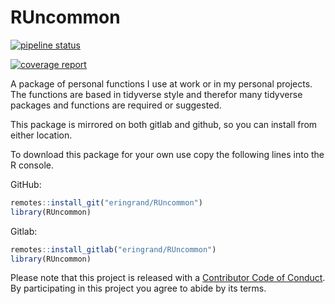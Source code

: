 RUncommon
================

[![pipeline
status](https://gitlab.com/eringrand/RUncommon/badges/master/pipeline.svg)](https://gitlab.com/eringrand/RUncommon/commits/master)

[![coverage
report](https://gitlab.com/eringrand/RUncommon/badges/master/coverage.svg)](https://gitlab.com/eringrand/RUncommon/commits/master)

A package of personal functions I use at work or in my personal
projects. The functions are based in tidyverse style and therefor many
tidyverse packages and functions are required or suggested.

This package is mirrored on both gitlab and github, so you can install
from either location.

To download this package for your own use copy the following lines into
the R console.

GitHub:

``` r
remotes::install_git("eringrand/RUncommon")
library(RUncommon)
```

Gitlab:

``` r
remotes::install_gitlab("eringrand/RUncommon")
library(RUncommon)
```

Please note that this project is released with a [Contributor Code of
Conduct](CODE_OF_CONDUCT.md). By participating in this project you agree
to abide by its terms.
